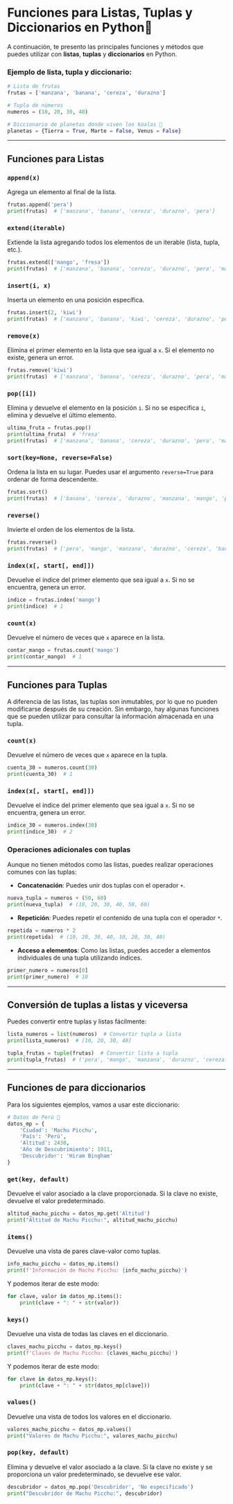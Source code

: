 # Funciones para Listas, Tuplas y Diccionarios en Python🐍

A continuación, te presento las principales funciones y métodos que puedes utilizar con **listas**, **tuplas** y **diccionarios** en Python.

### Ejemplo de lista, tupla y diccionario:
```python
# Lista de frutas
frutas = ['manzana', 'banana', 'cereza', 'durazno']

# Tupla de números
numeros = (10, 20, 30, 40)

# Diccionario de planetas donde viven los koalas 🐨
planetas = {Tierra = True, Marte = False, Venus = False}
```

---

## Funciones para Listas

### `append(x)`

Agrega un elemento al final de la lista.

```python
frutas.append('pera')
print(frutas)  # ['manzana', 'banana', 'cereza', 'durazno', 'pera']
```

### `extend(iterable)`

Extiende la lista agregando todos los elementos de un iterable (lista, tupla, etc.).

```python
frutas.extend(['mango', 'fresa'])
print(frutas)  # ['manzana', 'banana', 'cereza', 'durazno', 'pera', 'mango', 'fresa']
```

### `insert(i, x)`

Inserta un elemento en una posición específica.

```python
frutas.insert(2, 'kiwi')
print(frutas)  # ['manzana', 'banana', 'kiwi', 'cereza', 'durazno', 'pera', 'mango', 'fresa']
```

### `remove(x)`

Elimina el primer elemento en la lista que sea igual a `x`. Si el elemento no existe, genera un error.

```python
frutas.remove('kiwi')
print(frutas)  # ['manzana', 'banana', 'cereza', 'durazno', 'pera', 'mango', 'fresa']
```

### `pop([i])`

Elimina y devuelve el elemento en la posición `i`. Si no se especifica `i`, elimina y devuelve el último elemento.

```python
ultima_fruta = frutas.pop()
print(ultima_fruta)  # 'fresa'
print(frutas)  # ['manzana', 'banana', 'cereza', 'durazno', 'pera', 'mango']
```

### `sort(key=None, reverse=False)`

Ordena la lista en su lugar. Puedes usar el argumento `reverse=True` para ordenar de forma descendente.

```python
frutas.sort()
print(frutas)  # ['banana', 'cereza', 'durazno', 'manzana', 'mango', 'pera']
```

### `reverse()`

Invierte el orden de los elementos de la lista.

```python
frutas.reverse()
print(frutas)  # ['pera', 'mango', 'manzana', 'durazno', 'cereza', 'banana']
```

### `index(x[, start[, end]])`

Devuelve el índice del primer elemento que sea igual a `x`. Si no se encuentra, genera un error.

```python
indice = frutas.index('mango')
print(indice)  # 1
```

### `count(x)`

Devuelve el número de veces que `x` aparece en la lista.

```python
contar_mango = frutas.count('mango')
print(contar_mango)  # 1
```

---

## Funciones para Tuplas

A diferencia de las listas, las tuplas son inmutables, por lo que no pueden modificarse después de su creación. Sin embargo, hay algunas funciones que se pueden utilizar para consultar la información almacenada en una tupla.

### `count(x)`

Devuelve el número de veces que `x` aparece en la tupla.

```python
cuenta_30 = numeros.count(30)
print(cuenta_30)  # 1
```

### `index(x[, start[, end]])`

Devuelve el índice del primer elemento que sea igual a `x`. Si no se encuentra, genera un error.

```python
indice_30 = numeros.index(30)
print(indice_30)  # 2
```

### Operaciones adicionales con tuplas

Aunque no tienen métodos como las listas, puedes realizar operaciones comunes con las tuplas:

- **Concatenación**: Puedes unir dos tuplas con el operador `+`.
  
```python
nueva_tupla = numeros + (50, 60)
print(nueva_tupla)  # (10, 20, 30, 40, 50, 60)
```

- **Repetición**: Puedes repetir el contenido de una tupla con el operador `*`.

```python
repetida = numeros * 2
print(repetida)  # (10, 20, 30, 40, 10, 20, 30, 40)
```

- **Acceso a elementos**: Como las listas, puedes acceder a elementos individuales de una tupla utilizando índices.

```python
primer_numero = numeros[0]
print(primer_numero)  # 10
```

---

## Conversión de tuplas a listas y viceversa

Puedes convertir entre tuplas y listas fácilmente:

```python
lista_numeros = list(numeros)  # Convertir tupla a lista
print(lista_numeros)  # [10, 20, 30, 40]

tupla_frutas = tuple(frutas)  # Convertir lista a tupla
print(tupla_frutas)  # ('pera', 'mango', 'manzana', 'durazno', 'cereza', 'banana')
```

---

## Funciones de para diccionarios

Para los siguientes ejemplos, vamos a usar este diccionario:

```python
# Datos de Perú 🦙
datos_mp = {
    'Ciudad': 'Machu Picchu',
    'País': 'Perú',
    'Altitud': 2430,
    'Año de Descubrimiento': 1911,
    'Descubridor': 'Hiram Bingham'
}
```

### `get(key, default)`

Devuelve el valor asociado a la clave proporcionada. Si la clave no existe, devuelve el valor predeterminado.

```python
altitud_machu_picchu = datos_mp.get('Altitud')
print("Altitud de Machu Picchu:", altitud_machu_picchu)
```

### `items()`

Devuelve una vista de pares clave-valor como tuplas.

```python
info_machu_picchu = datos_mp.items()
print(f'Información de Machu Picchu: {info_machu_picchu}')
```

Y podemos iterar de este modo:

```python
for clave, valor in datos_mp.items():
    print(clave + ": " + str(valor))
```

### `keys()`

Devuelve una vista de todas las claves en el diccionario.

```python
claves_machu_picchu = datos_mp.keys()
print(f'Claves de Machu Picchu: {claves_machu_picchu}')
```

Y podemos iterar de este modo:

```python
for clave in datos_mp.keys():
    print(clave + ": " + str(datos_mp[clave]))
```

### `values()`

Devuelve una vista de todos los valores en el diccionario.

```python
valores_machu_picchu = datos_mp.values()
print("Valores de Machu Picchu:", valores_machu_picchu)
```

### `pop(key, default)`

Elimina y devuelve el valor asociado a la clave. Si la clave no existe y se proporciona un valor predeterminado, se devuelve ese valor.

```python
descubridor = datos_mp.pop('Descubridor', 'No especificado')
print("Descubridor de Machu Picchu:", descubridor)
```
